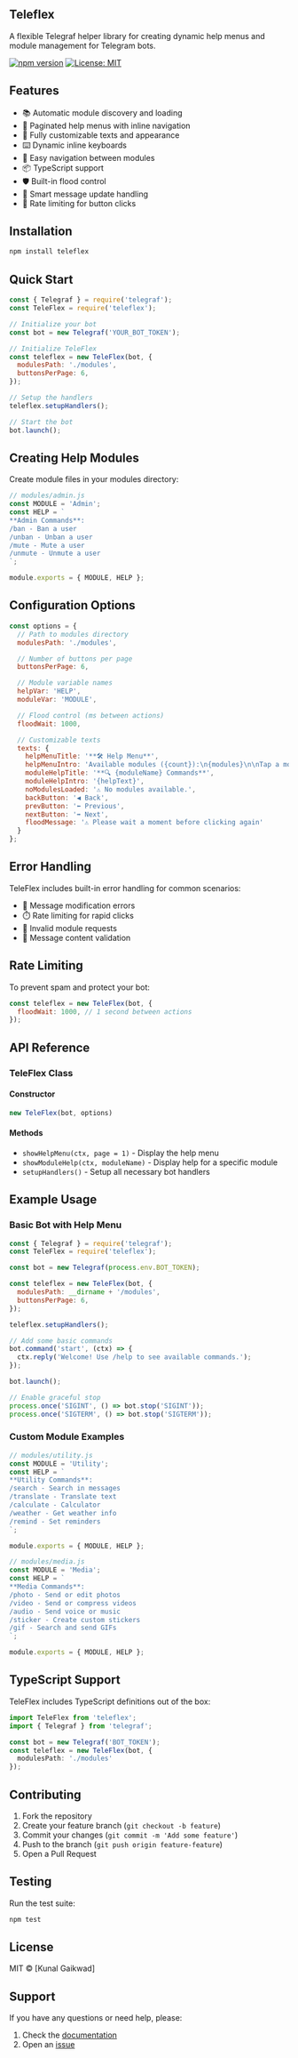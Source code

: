 ## Teleflex

A flexible Telegraf helper library for creating dynamic help menus and module management for Telegram bots.

[![npm version](https://img.shields.io/npm/v/teleflex.svg)](https://www.npmjs.com/package/teleflex)
[![License: MIT](https://img.shields.io/badge/License-MIT-yellow.svg)](https://opensource.org/licenses/MIT)

## Features

- 📚 Automatic module discovery and loading
- 📑 Paginated help menus with inline navigation
- 🎨 Fully customizable texts and appearance
- ⌨️ Dynamic inline keyboards
- 🔄 Easy navigation between modules
- 📦 TypeScript support
- 🛡️ Built-in flood control
- 🔄 Smart message update handling
- 🚦 Rate limiting for button clicks

## Installation

```bash
npm install teleflex
```

## Quick Start

```javascript
const { Telegraf } = require('telegraf');
const TeleFlex = require('teleflex');

// Initialize your bot
const bot = new Telegraf('YOUR_BOT_TOKEN');

// Initialize TeleFlex
const teleflex = new TeleFlex(bot, {
  modulesPath: './modules',
  buttonsPerPage: 6,
});

// Setup the handlers
teleflex.setupHandlers();

// Start the bot
bot.launch();
```

## Creating Help Modules

Create module files in your modules directory:

```javascript
// modules/admin.js
const MODULE = 'Admin';
const HELP = `
**Admin Commands**:
/ban - Ban a user
/unban - Unban a user
/mute - Mute a user
/unmute - Unmute a user
`;

module.exports = { MODULE, HELP };
```

## Configuration Options

```javascript
const options = {
  // Path to modules directory
  modulesPath: './modules',

  // Number of buttons per page
  buttonsPerPage: 6,

  // Module variable names
  helpVar: 'HELP',
  moduleVar: 'MODULE',

  // Flood control (ms between actions)
  floodWait: 1000,

  // Customizable texts
  texts: {
    helpMenuTitle: '**🛠 Help Menu**',
    helpMenuIntro: 'Available modules ({count}):\n{modules}\n\nTap a module to explore.',
    moduleHelpTitle: '**🔍 {moduleName} Commands**',
    moduleHelpIntro: '{helpText}',
    noModulesLoaded: '⚠️ No modules available.',
    backButton: '◀️ Back',
    prevButton: '⬅️ Previous',
    nextButton: '➡️ Next',
    floodMessage: '⚠️ Please wait a moment before clicking again'
  }
};
```

## Error Handling

TeleFlex includes built-in error handling for common scenarios:

- 🔄 Message modification errors
- ⏱️ Rate limiting for rapid clicks
- 🚫 Invalid module requests
- 📝 Message content validation

## Rate Limiting

To prevent spam and protect your bot:

```javascript
const teleflex = new TeleFlex(bot, {
  floodWait: 1000, // 1 second between actions
});
```

## API Reference

### TeleFlex Class

#### Constructor
```javascript
new TeleFlex(bot, options)
```

#### Methods

- `showHelpMenu(ctx, page = 1)` - Display the help menu
- `showModuleHelp(ctx, moduleName)` - Display help for a specific module
- `setupHandlers()` - Setup all necessary bot handlers

## Example Usage

### Basic Bot with Help Menu

```javascript
const { Telegraf } = require('telegraf');
const TeleFlex = require('teleflex');

const bot = new Telegraf(process.env.BOT_TOKEN);

const teleflex = new TeleFlex(bot, {
  modulesPath: __dirname + '/modules',
  buttonsPerPage: 6,
});

teleflex.setupHandlers();

// Add some basic commands
bot.command('start', (ctx) => {
  ctx.reply('Welcome! Use /help to see available commands.');
});

bot.launch();

// Enable graceful stop
process.once('SIGINT', () => bot.stop('SIGINT'));
process.once('SIGTERM', () => bot.stop('SIGTERM'));
```

### Custom Module Examples

```javascript
// modules/utility.js
const MODULE = 'Utility';
const HELP = `
**Utility Commands**:
/search - Search in messages
/translate - Translate text
/calculate - Calculator
/weather - Get weather info
/remind - Set reminders
`;

module.exports = { MODULE, HELP };

// modules/media.js
const MODULE = 'Media';
const HELP = `
**Media Commands**:
/photo - Send or edit photos
/video - Send or compress videos
/audio - Send voice or music
/sticker - Create custom stickers
/gif - Search and send GIFs
`;

module.exports = { MODULE, HELP };
```

## TypeScript Support

TeleFlex includes TypeScript definitions out of the box:

```typescript
import TeleFlex from 'teleflex';
import { Telegraf } from 'telegraf';

const bot = new Telegraf('BOT_TOKEN');
const teleflex = new TeleFlex(bot, {
  modulesPath: './modules'
});
```

## Contributing

1. Fork the repository
2. Create your feature branch (`git checkout -b feature`)
3. Commit your changes (`git commit -m 'Add some feature'`)
4. Push to the branch (`git push origin feature-feature`)
5. Open a Pull Request

## Testing

Run the test suite:

```bash
npm test
```

## License

MIT © [Kunal Gaikwad]

## Support

If you have any questions or need help, please:
1. Check the [documentation](https://github.com/kunalg932/teleflex#readme)
2. Open an [issue](https://github.com/kunalg932/teleflex/issues)


